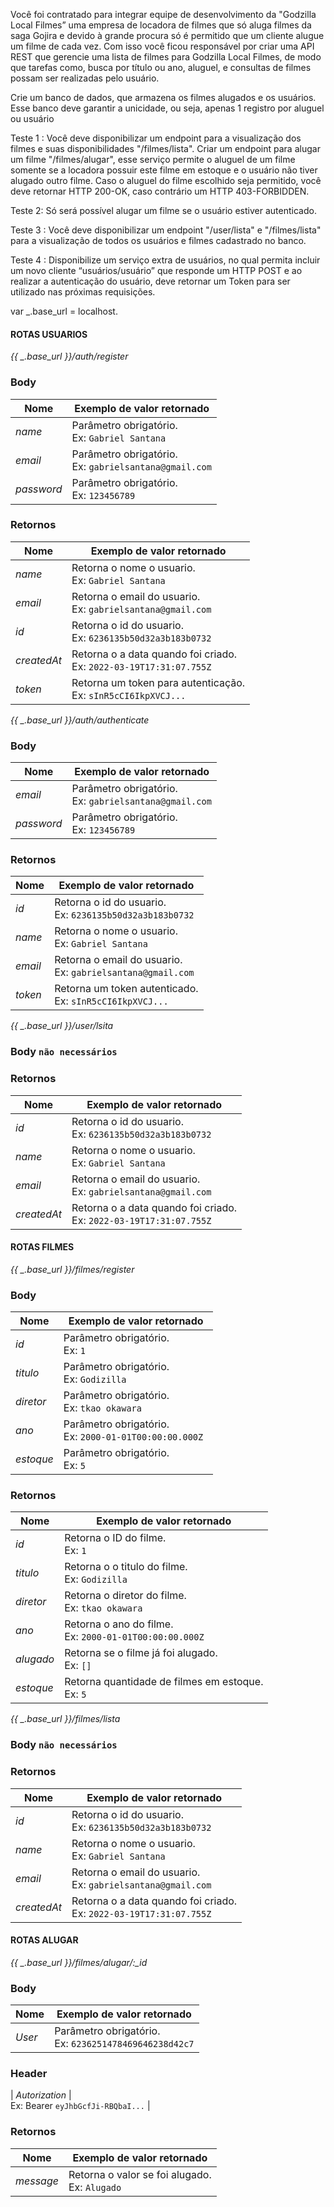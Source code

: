 Você foi contratado para integrar equipe de desenvolvimento da "Godzilla Local Filmes” uma empresa de locadora de filmes que só aluga filmes da saga Gojira e devido à grande procura só é permitido que um cliente alugue um filme de cada vez. Com isso você ficou responsável por criar uma API REST que gerencie uma lista de filmes para Godzilla Local Filmes, de modo que tarefas como, busca por título ou ano, aluguel, e consultas de filmes possam ser realizadas pelo usuário.

Crie um banco de dados, que armazena os filmes alugados e os usuários. Esse banco deve garantir a unicidade, ou seja, apenas 1 registro por aluguel ou usuário


Teste 1 :
Você deve disponibilizar um endpoint para a visualização dos filmes e suas disponibilidades "/filmes/lista". Criar um endpoint para alugar um filme "/filmes/alugar", esse serviço permite o aluguel de um filme somente se a locadora possuir este filme em estoque e o usuário não tiver alugado outro filme.
Caso o aluguel do filme escolhido seja permitido, você deve retornar HTTP 200-OK, caso contrário um HTTP 403-FORBIDDEN.

Teste 2:
Só será possível alugar um filme se o usuário estiver autenticado.

Teste 3 :
Você deve disponibilizar um endpoint "/user/lista" e "/filmes/lista" para a visualização de todos os usuários e filmes cadastrado no banco.

Teste 4 :
Disponibilize um serviço extra de usuários, no qual permita incluir um novo cliente “usuários/usuário” que responde um HTTP POST e ao realizar a autenticação do usuário, deve retornar um Token para ser utilizado nas próximas requisições.



 var _.base_url = localhost.


>
#### ROTAS USUARIOS

*{{ _.base_url }}/auth/register*

### Body
| Nome         | Exemplo de valor retornado                                                             |
| ------------ | ------------------------------------------------------------------------------------   |
| _name_       | Parâmetro obrigatório.<br>Ex:   `Gabriel Santana`                                      |
| _email_      | Parâmetro obrigatório.<br>Ex:   `gabrielsantana@gmail.com`                             |
| _password_   | Parâmetro obrigatório.<br>Ex:   `123456789`                                            |

### Retornos
| Nome         | Exemplo de valor retornado                                                             |
| ------------ | ------------------------------------------------------------------------------------   |
| _name_        | Retorna o nome o usuario.<br>Ex:          `Gabriel Santana`                            |
| _email_      | Retorna o email do usuario.<br>Ex:        `gabrielsantana@gmail.com`                   |
| _id_         | Retorna o id do usuario.<br>Ex:           `6236135b50d32a3b183b0732`                   |
| _createdAt_  | Retorna o a data quando foi criado.<br>Ex: `2022-03-19T17:31:07.755Z`                  |
| _token_      | Retorna um token para autenticação.<br>Ex: `sInR5cCI6IkpXVCJ...`                       |



*{{ _.base_url }}/auth/authenticate*

### Body
| Nome         | Exemplo de valor retornado                                                             |
| ------------ | ------------------------------------------------------------------------------------   |
| _email_      | Parâmetro obrigatório.<br>Ex:   `gabrielsantana@gmail.com`                             |
| _password_   | Parâmetro obrigatório.<br>Ex:   `123456789`                                            |

### Retornos
| Nome         | Exemplo de valor retornado                                                             |
| ------------ | ------------------------------------------------------------------------------------   |
| _id_         | Retorna o id do usuario.<br>Ex:           `6236135b50d32a3b183b0732`                   |
| _name_       | Retorna o nome o usuario.<br>Ex:          `Gabriel Santana`                            |
| _email_      | Retorna o email do usuario.<br>Ex:        `gabrielsantana@gmail.com`                   |
| _token_      | Retorna um token autenticado.<br>Ex:      `sInR5cCI6IkpXVCJ...`                        |



*{{ _.base_url }}/user/lsita*

### Body `não necessários`

### Retornos
| Nome         | Exemplo de valor retornado                                                             |
| ------------ | ------------------------------------------------------------------------------------   |
| _id_         | Retorna o id do usuario.<br>Ex:           `6236135b50d32a3b183b0732`                   |
| _name_       | Retorna o nome o usuario.<br>Ex:          `Gabriel Santana`                            |
| _email_      | Retorna o email do usuario.<br>Ex:        `gabrielsantana@gmail.com`                   |
| _createdAt_  | Retorna o a data quando foi criado.<br>Ex: `2022-03-19T17:31:07.755Z`                  |

>





>
#### ROTAS FILMES

*{{ _.base_url }}/filmes/register*

### Body
| Nome         | Exemplo de valor retornado                                                             |
| ------------ | ------------------------------------------------------------------------------------   |
| _id_         | Parâmetro obrigatório.<br>Ex:   `1`                                                    |
| _titulo_     | Parâmetro obrigatório.<br>Ex:   `Godizilla`                                            |
| _diretor_    | Parâmetro obrigatório.<br>Ex:   `tkao okawara `                                        |
| _ano_        | Parâmetro obrigatório.<br>Ex:   `2000-01-01T00:00:00.000Z `                            |
| _estoque_    | Parâmetro obrigatório.<br>Ex:   `5`                                                    |


### Retornos
| Nome         | Exemplo de valor retornado                                                             |
| ------------ | ------------------------------------------------------------------------------------   |
| _id_         | Retorna o ID do filme.<br>Ex:      `1`                                                 |
| _titulo_     | Retorna o o titulo do filme.<br>Ex:   `Godizilla`                                      |
| _diretor_    | Retorna o diretor do filme.<br>Ex:   `tkao okawara `                                   |
| _ano_        | Retorna o ano do filme.<br>Ex:   `2000-01-01T00:00:00.000Z `                           |
| _alugado_    | Retorna se o filme já foi alugado.<br>Ex:   `[]`                                       |
| _estoque_    | Retorna quantidade de filmes em estoque.<br>Ex:   `5`                                  |



*{{ _.base_url }}/filmes/lista*

### Body `não necessários`

### Retornos
| Nome         | Exemplo de valor retornado                                                             |
| ------------ | ------------------------------------------------------------------------------------   |
| _id_         | Retorna o id do usuario.<br>Ex:           `6236135b50d32a3b183b0732`                   |
| _name_       | Retorna o nome o usuario.<br>Ex:          `Gabriel Santana`                            |
| _email_      | Retorna o email do usuario.<br>Ex:        `gabrielsantana@gmail.com`                   |
| _createdAt_  | Retorna o a data quando foi criado.<br>Ex: `2022-03-19T17:31:07.755Z`                  |

>





>
#### ROTAS ALUGAR

*{{ _.base_url }}/filmes/alugar/:_id*

### Body
| Nome         | Exemplo de valor retornado                                                             |
| ------------ | ------------------------------------------------------------------------------------   |
| _User_       | Parâmetro obrigatório.<br>Ex:   `6236251478469646238d42c7`                             |

### Header
| _Autorization_ | <br>Ex: Bearer `eyJhbGcfJi-RBQbaI...`                                                  |

### Retornos
| Nome         | Exemplo de valor retornado                                                             |
| ------------ | ------------------------------------------------------------------------------------   |
| _message_    | Retorna o valor se foi alugado.<br>Ex:      `Alugado`                                  |
>

